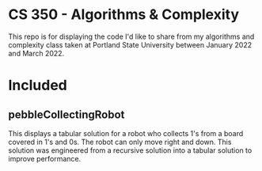 # CS 350 - Algorithms & Complexity

This repo is for displaying the code I'd like to share from my algorithms and complexity class taken at Portland State University between January 2022 and March 2022.

# Included
## pebbleCollectingRobot
This displays a tabular solution for a robot who collects 1's from a board covered in 1's and 0s. The robot can only move right and down. This solution was engineered from a recursive solution into a tabular solution to improve performance.